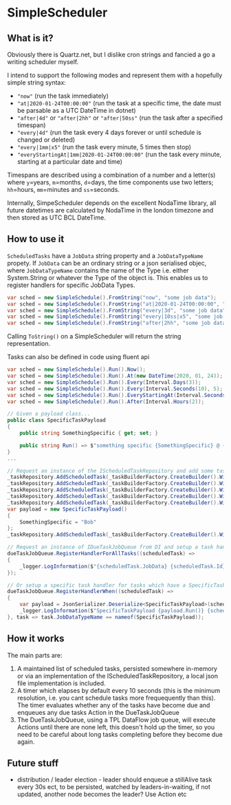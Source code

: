 # SimpleScheduler

## What is it?

Obviously there is Quartz.net, but I dislike cron strings and fancied a go a writing scheduler myself.

I intend to support the following modes and represent them with a hopefully simple string syntax:
* `"now"` (run the task immediately)
* `"at|2020-01-24T00:00:00"` (run the task at a specific time, the date must be parsable as a UTC DateTime in dotnet)
* `"after|4d"` or `"after|2hh"` or `"after|50ss"` (run the task after a specified timespan)
* `"every|4d"` (run the task every 4 days forever or until schedule is changed or deleted)
* `"every|1mm|x5"` (run the task every minute, 5 times then stop)
* `"everyStartingAt|1mm|2020-01-24T00:00:00"` (run the task every minute, starting at a particular date and time)

Timespans are described using a combination of a number and a letter(s) where `y`=years, `m`=months, `d`=days, the time components use two letters; `hh`=hours, `mm`=minutes and `ss`=seconds.

Internally, SimpeScheduler depends on the excellent NodaTime library, all future datetimes are calculated by NodaTime in the london timezone and then stored as UTC BCL DateTime.

## How to use it

`ScheduledTasks` have a `JobData` string property and a `JobDataTypeName` propety. If `JobData` can be an ordinary string or a json serialised objec, where `JobDataTypeName` contains the name of the Type i.e. either System.String or whatever the Type of the object is. This enables us to register handlers for specific JobData Types.

```c#
var sched = new SimpleSchedule().FromString("now", "some job data");
var sched = new SimpleSchedule().FromString("at|2020-01-24T00:00:00", "some job data");
var sched = new SimpleSchedule().FromString("every|3d", "some job data");
var sched = new SimpleSchedule().FromString("every|10ss|x5", "some job data");
var sched = new SimpleSchedule().FromString("after|2hh", "some job data");
```
Calling `ToString()` on a SimpleScheduler will return the string representation.

Tasks can also be defined in code using fluent api
```c#
var sched = new SimpleSchedule().Run().Now();
var sched = new SimpleSchedule().Run().At(new DateTime(2020, 01, 24));
var sched = new SimpleSchedule().Run().Every(Interval.Days(3));
var sched = new SimpleSchedule().Run().Every(Interval.Seconds(10), 5);
var sched = new SimpleSchedule().Run().EveryStartingAt(Interval.Seconds(10), new DateTime(2020, 1, 24, 9, 30, 0));
var sched = new SimpleSchedule().Run().After(Interval.Hours(2));
```

```c#
// Given a payload class...
public class SpecificTaskPayload
{
    public string SomethingSpecific { get; set; }

    public string Run() => $"something specific {SomethingSpecific} @ {DateTime.UtcNow}";
}
...

// Request an instance of the IScheduledTaskRepository and add some tasks to it...
_taskRepository.AddScheduledTask(_taskBuilderFactory.CreateBuilder().WithJobData("* run task now!").Now());
_taskRepository.AddScheduledTask(_taskBuilderFactory.CreateBuilder().WithJobData("* run task after 10 seconds").After(Lapse.Seconds(30)));
_taskRepository.AddScheduledTask(_taskBuilderFactory.CreateBuilder().WithJobData("* run task at a specified DateTime").At(DateTime.UtcNow.AddSeconds(20)));
_taskRepository.AddScheduledTask(_taskBuilderFactory.CreateBuilder().WithJobData("* run task every 5 seconds for 3 times").Every(Lapse.Seconds(5), 3));
_taskRepository.AddScheduledTask(_taskBuilderFactory.CreateBuilder().WithJobData("* run task every 20 seconds starting at now + 1mm").EveryStartingAt(Lapse.Seconds(20), DateTime.UtcNow.AddMinutes(1)).CreateTask());
var payload = new SpecificTaskPayload()
{
    SomethingSpecific = "Bob"
};
_taskRepository.AddScheduledTask(_taskBuilderFactory.CreateBuilder().WithJobData(payload).Now().CreateTask());

// Request an instance of IDueTaskJobQueue from DI and setup a task handler for all tasks
dueTaskJobQueue.RegisterHandlerForAllTasks((scheduledTask) =>
{
    _logger.LogInformation($"{scheduledTask.JobData} {scheduledTask.Id}");
});

// Or setup a specific task handler for tasks which have a SpecificTaskPayload as their jobdata
dueTaskJobQueue.RegisterHandlerWhen((scheduledTask) =>
{
    var payload = JsonSerializer.Deserialize<SpecificTaskPayload>(scheduledTask.JobData);
    _logger.LogInformation($"SpecificTaskPayload {payload.Run()} {scheduledTask.Id}");
}, task => task.JobDataTypeName == nameof(SpecificTaskPayload));

```

## How it works

The main parts are:
1) A maintained list of scheduled tasks, persisted somewhere in-memory or via an implementation of the IScheduledTaskRepository, a local json file implementation is included.
2) A timer which elapses by default every 10 seconds (this is the minimum resolution, i.e. you cant schedule tasks more frequequently than this). The timer evaluates whether any of the tasks have become due and enqueues any due tasks Action<IJob> in the DueTaskJobQueue
3) The DueTaskJobQueue, using a TPL DataFlow job queue, will execute Actions until there are none left, this doesn't hold up the timer, so you need to be careful about long tasks completing before they become due again.

## Future stuff

* distribution / leader election - leader should enqueue a stillAlive task every 30s ect, to be persisted, watched by leaders-in-waiting, if not updated, another node becomes the leader? Use Action<ISystemJob> etc
